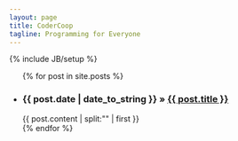 ```yaml
---
layout: page
title: CoderCoop
tagline: Programming for Everyone
---
```

{% include JB/setup %}

<ul class="posts">
  {% for post in site.posts %}
    <li><h3>{{ post.date | date_to_string }} &raquo; <a href="{{ BASE_PATH }}{{ post.url }}">{{ post.title }}</a></h3> {{ post.content | split:"<!--more-->" | first }}</li>
  {% endfor %}
</ul>







